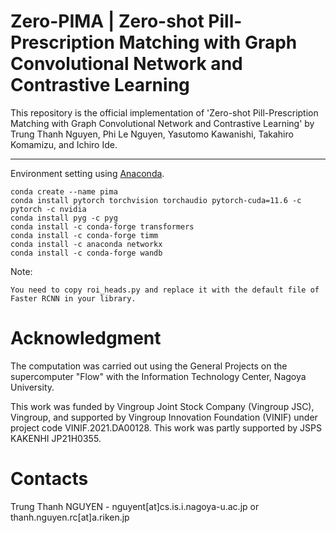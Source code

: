 # Zero-PIMA | Zero-shot Pill-Prescription Matching with Graph Convolutional Network and Contrastive Learning

This repository is the official implementation of 'Zero-shot Pill-Prescription Matching with Graph Convolutional Network and Contrastive Learning' by Trung Thanh Nguyen, Phi Le Nguyen, Yasutomo Kawanishi, Takahiro Komamizu, and Ichiro Ide.

---
Environment setting using [Anaconda](https://www.anaconda.com/).

```
conda create --name pima
conda install pytorch torchvision torchaudio pytorch-cuda=11.6 -c pytorch -c nvidia
conda install pyg -c pyg
conda install -c conda-forge transformers
conda install -c conda-forge timm
conda install -c anaconda networkx
conda install -c conda-forge wandb
```

Note:
```
You need to copy roi_heads.py and replace it with the default file of Faster RCNN in your library.
```


# Acknowledgment
The computation was carried out using the General Projects on the supercomputer "Flow" with the Information Technology Center, Nagoya University.

This work was funded by Vingroup Joint Stock Company (Vingroup JSC), Vingroup, and supported by Vingroup Innovation Foundation (VINIF) under project code VINIF.2021.DA00128. This work was partly supported by JSPS KAKENHI JP21H0355.

# Contacts
Trung Thanh NGUYEN - nguyent[at]cs.is.i.nagoya-u.ac.jp or thanh.nguyen.rc[at]a.riken.jp
